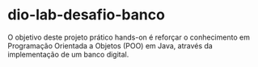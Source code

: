 # dio-lab-desafio-banco
O objetivo deste projeto prático hands-on é reforçar o conhecimento em Programação Orientada a Objetos (POO) em Java, através da implementação de um banco digital.
